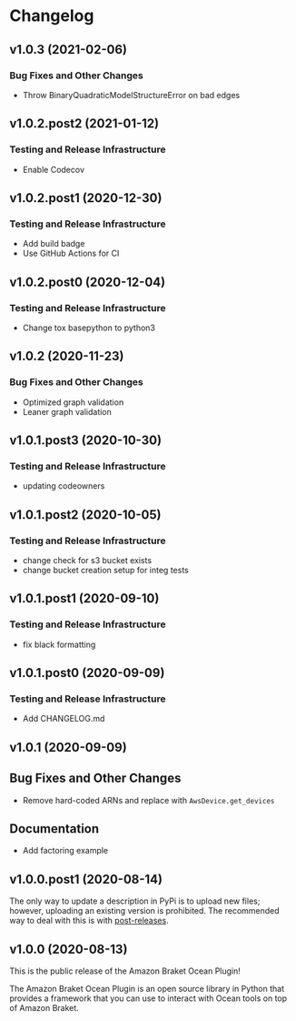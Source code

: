 # Changelog

## v1.0.3 (2021-02-06)

### Bug Fixes and Other Changes

 * Throw BinaryQuadraticModelStructureError on bad edges

## v1.0.2.post2 (2021-01-12)

### Testing and Release Infrastructure

 * Enable Codecov

## v1.0.2.post1 (2020-12-30)

### Testing and Release Infrastructure

 * Add build badge
 * Use GitHub Actions for CI

## v1.0.2.post0 (2020-12-04)

### Testing and Release Infrastructure

 * Change tox basepython to python3

## v1.0.2 (2020-11-23)

### Bug Fixes and Other Changes

 * Optimized graph validation
 * Leaner graph validation

## v1.0.1.post3 (2020-10-30)

### Testing and Release Infrastructure

 * updating codeowners

## v1.0.1.post2 (2020-10-05)

### Testing and Release Infrastructure

 * change check for s3 bucket exists
 * change bucket creation setup for integ tests

## v1.0.1.post1 (2020-09-10)

### Testing and Release Infrastructure

 * fix black formatting

## v1.0.1.post0 (2020-09-09)

### Testing and Release Infrastructure

 * Add CHANGELOG.md

## v1.0.1 (2020-09-09)

## Bug Fixes and Other Changes
* Remove hard-coded ARNs and replace with `AwsDevice.get_devices`

## Documentation
* Add factoring example

## v1.0.0.post1 (2020-08-14)

The only way to update a description in PyPi is to upload new files;
however, uploading an existing version is prohibited. The recommended
way to deal with this is with
[post-releases](https://www.python.org/dev/peps/pep-0440/#post-releases).

## v1.0.0 (2020-08-13)

This is the public release of the Amazon Braket Ocean Plugin!

The Amazon Braket Ocean Plugin is an open source library in Python that provides a framework that you can use to interact with Ocean tools on top of Amazon Braket.
